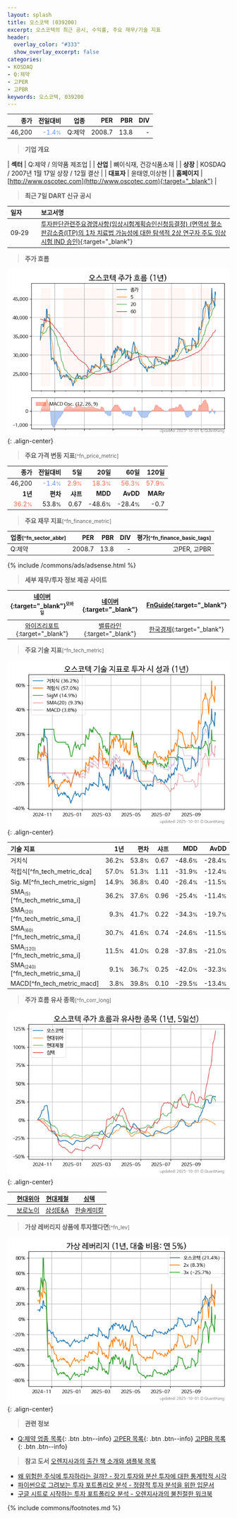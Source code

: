 ```yaml
---
layout: splash
title: 오스코텍 (039200)
excerpt: 오스코텍의 최근 공시, 수익률, 주요 재무/기술 지표
header:
  overlay_color: "#333"
  show_overlay_excerpt: false
categories:
- KOSDAQ
- Q:제약
- 고PER
- 고PBR
keywords: 오스코텍, 039200
---
```


| **종가** | **전일대비** | **업종** | **PER** | **PBR** | **DIV** |
| -------: | -----------: | -------: | ------: | ------: | ------: |
| 46,200 | <span style="color: cornflowerblue">-1.4<small>%</small></span> | Q:제약 | 2008.7 | 13.8 | - |

<!-- more -->


> **기업 개요**<a id="company"></a>

| <span style="white-space:nowrap;">**섹터**</span> | Q:제약 / 의약품 제조업 |
| <span style="white-space:nowrap;">**산업**</span> | 뼈이식재, 건강식품소재 |
| <span style="white-space:nowrap;">**상장**</span> | KOSDAQ / 2007년 1월 17일 상장 / 12월 결산 |
| <span style="white-space:nowrap;">**대표자**</span> | 윤태영,이상현 |
| <span style="white-space:nowrap;">**홈페이지**</span> | [http://www.oscotec.com](http://www.oscotec.com){:target="_blank"} |


> **최근 7일 DART 신규 공시**<a id="dart"></a>

| **일자** |      | **보고서명** |
| :------- | :--- | :----------- |
| 09&#x2011;29 | | [투자판단관련주요경영사항(임상시험계획승인신청등결정)              (면역성 혈소판감소증(ITP)의 1차 치료법 가능성에 대한 탐색적 2상 연구자 주도 임상시험 IND 승인)](https://dart.fss.or.kr/dsaf001/main.do?rcpNo=20250929900317){:target="_blank"} |


> **주가 흐름**<a id="price"></a>

![039200](/stock/images/039200.png){: .align-center}


> **주요 가격 변동 지표**<small>[^fn_price_metric]</small>

| **종가** | **전일대비** | **5일** | **20일** | **60일** | **120일** |
| -------: | -----------: | ------: | -------: | -------: | --------: |
| 46,200 | <span style="color: cornflowerblue">-1.4<small>%</small></span> | <span style="color: tomato">2.9<small>%</small></span> | <span style="color: tomato">18.3<small>%</small></span> | <span style="color: tomato">56.3<small>%</small></span> | <span style="color: tomato">57.9<small>%</small></span> |
| **1년** | **편차** | **샤프** | **MDD** | **AvDD** | **MARr** |
| <span style="color: tomato">36.2<small>%</small></span> | 53.8<small>%</small> | 0.67 | -48.6<small>%</small> | -28.4<small>%</small> | -0.7 |


> **주요 재무 지표**<small>[^fn_finance_metric]</small>

| **업종**<small>[^fn_sector_abbr]</small> | **PER** | **PBR** | **DIV** | **평가**<small>[^fn_finance_basic_tags]</small> |
| :--------------------------------------- | ------: | ------: | ------: | ----------------------------------------------: |
| Q:제약 | 2008.7 | 13.8 | - | 고PER, 고PBR |



{% include /commons/ads/adsense.html %}

> **세부 재무/투자 정보 제공 사이트**

| [네이버](https://m.stock.naver.com/domestic/stock/039200/finance/summary){:target="_blank"}<sup><small>모바일</small></sup> | [네이버](https://finance.naver.com/item/coinfo.naver?code=039200){:target="_blank"} | [FnGuide](https://comp.fnguide.com/SVO2/ASP/SVD_Invest.asp?gicode=A039200&MenuYn=Y){:target="_blank"} |
| :---: | :---: | :---: |
| [와이즈리포트](https://comp.wisereport.co.kr/company/c1040001.aspx?cmp_cd=039200){:target="_blank"} | [밸류라인](https://www.valueline.co.kr/finance/summary/039200){:target="_blank"} | [한국경제](https://markets.hankyung.com/stock/039200/financial-summary){:target="_blank"} |


> **주요 기술 지표**<small>[^fn_tech_metric]</small>


![039200](/stock/images/039200_tech.png){: .align-center}

| **기술 지표** | **1년** | **편차** | **샤프** | **MDD** | **AvDD** |
| :------------ | ------: | -----------: | -------: | ------: | -------: |
| 거치식 | 36.2<small>%</small> | 53.8<small>%</small> | 0.67 | -48.6<small>%</small> | -28.4<small>%</small> |
| 적립식[^fn_tech_metric_dca] | 57.0<small>%</small> | 51.3<small>%</small> | 1.11 | -31.9<small>%</small> | -12.4<small>%</small> |
| Sig. M[^fn_tech_metric_sigm] | 14.9<small>%</small> | 36.8<small>%</small> | 0.40 | -26.4<small>%</small> | -11.5<small>%</small> |
| SMA<small><sub>(5)</sub></small>[^fn_tech_metric_sma_i] | 36.2<small>%</small> | 37.6<small>%</small> | 0.96 | -25.4<small>%</small> | -11.4<small>%</small> |
| SMA<small><sub>(20)</sub></small>[^fn_tech_metric_sma_i] | 9.3<small>%</small> | 41.7<small>%</small> | 0.22 | -34.3<small>%</small> | -19.7<small>%</small> |
| SMA<small><sub>(60)</sub></small>[^fn_tech_metric_sma_i] | 30.7<small>%</small> | 41.6<small>%</small> | 0.74 | -24.6<small>%</small> | -11.5<small>%</small> |
| SMA<small><sub>(120)</sub></small>[^fn_tech_metric_sma_i] | 11.5<small>%</small> | 41.0<small>%</small> | 0.28 | -37.8<small>%</small> | -21.0<small>%</small> |
| SMA<small><sub>(240)</sub></small>[^fn_tech_metric_sma_i] | 9.1<small>%</small> | 36.7<small>%</small> | 0.25 | -42.0<small>%</small> | -32.3<small>%</small> |
| MACD[^fn_tech_metric_macd] | 3.8<small>%</small> | 39.8<small>%</small> | 0.10 | -29.5<small>%</small> | -13.4<small>%</small> |


> **주가 흐름 유사 종목**<a id="corr"></a><small>[^fn_corr_long]</small>

![039200](/stock/images/039200_corr.png){: .align-center}

|       | [현대위아](/011210/) | [현대제철](/004020/) | [심텍](/222800/) |
| :---: | :------------------------------------: | :------------------------------------: | :------------------------------------: |
|       | [보로노이](/310210/) | [삼성E&A](/028050/) | [한솔케미칼](/014680/) |


> **가상 레버리지 상품에 투자했다면**<a id="2x"></a><small>[^fn_lev]</small>

![039200](/stock/images/039200_2x.png){: .align-center}


> **관련 정보**

- [Q:제약 업종 목록](/stats/sector/kosdaq_업종_제약_종목/){: .btn .btn--info} [고PER 목록](/fn/fn_high_per/){: .btn .btn--info} [고PBR 목록](/fn/fn_high_pbr/){: .btn .btn--info}

> **참고 도서** [오렌지사과의 출간 책 소개와 샘플북 목록](https://kongdori.tistory.com/691)

- [왜 위험한 주식에 투자하라는 걸까? - 장기 투자와 분산 투자에 대한 통계학적 시각](https://kongdori.tistory.com/421)
- [파이썬으로 그려보는 투자 포트폴리오 분석  - 정량적 투자 분석을 위한 입문서](https://kongdori.tistory.com/643)
- [구글 시트로 시작하는 투자 포트폴리오 분석 - 오렌지사과의 불친절한 워크북](https://kongdori.tistory.com/449)


{% include commons/footnotes.md %}